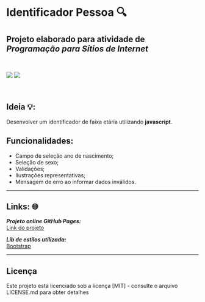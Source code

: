 # Identificador Pessoa 🔍
## Projeto elaborado para atividade de ***Programação para Sítios de Internet***

<br>
<p float="left">
 <img src="https://img.shields.io/badge/JavaScript-F7DF1E?style=for-the-badge&logo=javascript&logoColor=black">
 <img src="https://img.shields.io/badge/bootstrap-%23563D7C.svg?style=for-the-badge&logo=bootstrap&logoColor=white">
</p>
<br>

## Ideia 💡:
Desenvolver um identificador de faixa etária utilizando **javascript**.

## Funcionalidades:
- Campo de seleção ano de nascimento;
- Seleção de sexo;
- Validações;
- Ilustrações representativas;
- Mensagem de erro ao informar dados inválidos.

---
## Links: 🌐
***Projeto online GitHub Pages:***<br>
[<ins>Link do projeto</ins>](https://caioliveira277.github.io/identificador-pessoa/)

***Lib de estilos utilizada:***<br>
[<ins>Bootstrap</ins>](https://getbootstrap.com/docs/5.1/getting-started/introduction/)

---
## Licença
Este projeto está licenciado sob a licença [MIT] - consulte o arquivo LICENSE.md para obter detalhes
